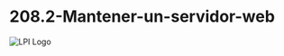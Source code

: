 # 208.2-Mantener-un-servidor-web
![LPI Logo](../../../wallpaper/et_linux.png "Buscando al hombre nuevo")
